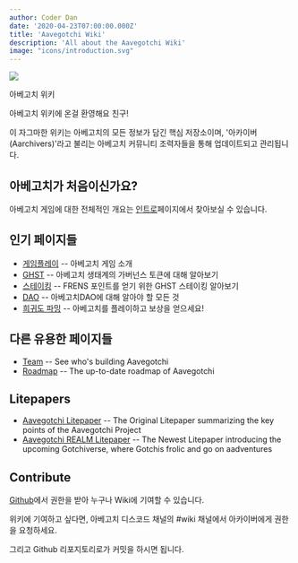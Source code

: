 ```yaml
---
author: Coder Dan
date: '2020-04-23T07:00:00.000Z'
title: 'Aavegotchi Wiki'
description: 'All about the Aavegotchi Wiki'
image: "icons/introduction.svg"
---
```


<div class="headerImageContainer">
<img class="headerImage" src="/icons/introduction.svg">
<p class="headerImageText">아베고치 위키</p>
</div>

아베고치 위키에 온걸 환영해요 친구!

이 자그마한 위키는 아베고치의 모든 정보가 담긴 핵심 저장소이며, '아카이버(Aarchivers)'라고 불리는 아베고치 커뮤니티 조력자들을 통해 업데이트되고 관리됩니다.

## 아베고치가 처음이신가요?

아베고치 게임에 대한 전체적인 개요는 [인트로](https://wiki.aavegotchi.com/introduction)페이지에서 찾아보실 수 있습니다.

## 인기 페이지들
* [게임플레이](/gameplay) -- 아베고치 게임 소개
* [GHST](/ghst) -- 아베고치 생태계의 가버넌스 토큰에 대해 알아보기
* [스테이킹](/staking) -- FRENS 포인트를 얻기 위한 GHST 스테이킹 알아보기
* [DAO](/dao) -- 아베고치DAO에 대해 알아야 할 모든 것
* [희귀도 파밍](/rarity-farming) -- 아베고치를 플레이하고 보상을 얻으세요!

## 다른 유용한 페이지들

* [Team](/team) -- See who's building Aavegotchi
* [Roadmap](/roadmap) -- The up-to-date roadmap of Aavegotchi

## Litepapers

* [Aavegotchi Litepaper](https://docs.google.com/document/d/1aTijRP1Rd_Z8iu6IISWCct7TWRdzK3x-lfrucgM_7Cg/edit#heading=h.el8lgo9q7kkr) -- The Original Litepaper summarizing the key points of the Aavegotchi Project
* [Aavegotchi REALM Litepaper](https://docs.google.com/document/d/1hUHF29F3_tByWd8ezSphYEE0gPJYg3K5CN1K-X3_WK8/edit) -- The Newest Litepaper introducing the upcoming Gotchiverse, where Gotchis frolic and go on aadventures

## Contribute

[Github](https://github.com/aavegotchi/aavegotchi-wiki)에서 권한을 받아 누구나 Wiki에 기여할 수 있습니다.

위키에 기여하고 싶다면, 아베고치 디스코드 채널의 #wiki 채널에서 아카이버에게 권한을 요청하세요.

그리고 Github 리포지토리로가 커밋을 하시면 됩니다. 